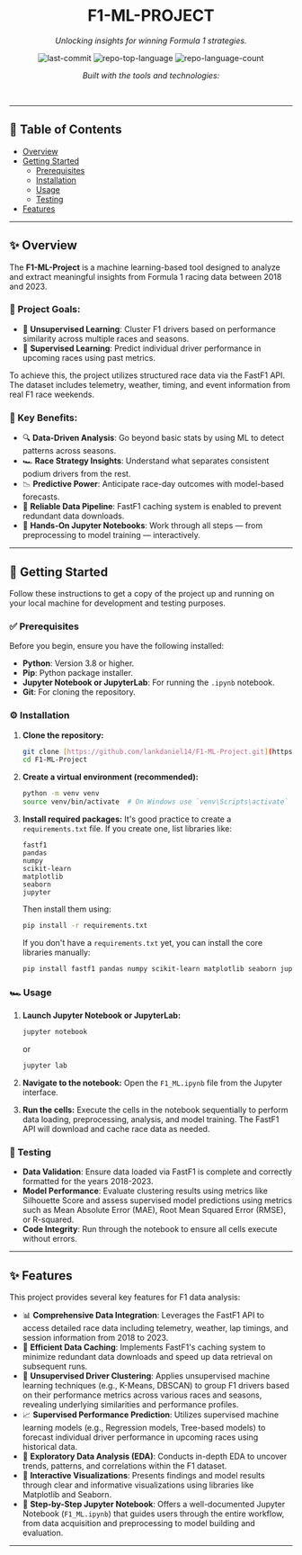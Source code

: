 <div id="top">

<div align="center">

# F1-ML-PROJECT

<em>Unlocking insights for winning Formula 1 strategies.</em>

<img src="https://img.shields.io/github/last-commit/lankdaniel14/F1-ML-Project?style=flat&logo=git&logoColor=white&color=0080ff" alt="last-commit">
<img src="https://img.shields.io/github/languages/top/lankdaniel14/F1-ML-Project?style=flat&color=0080ff" alt="repo-top-language">
<img src="https://img.shields.io/github/languages/count/lankdaniel14/F1-ML-Project?style=flat&color=0080ff" alt="repo-language-count">

<em>Built with the tools and technologies:</em>

</div>
<br>

---

## 📄 Table of Contents

- [Overview](#-overview)
- [Getting Started](#-getting-started)
  - [Prerequisites](#-prerequisites)
  - [Installation](#-installation)
  - [Usage](#-usage)
  - [Testing](#-testing)
- [Features](#-features)

---

## ✨ Overview

The **F1-ML-Project** is a machine learning-based tool designed to analyze and extract meaningful insights from Formula 1 racing data between 2018 and 2023.

### 🎯 Project Goals:

- 🧩 **Unsupervised Learning**: Cluster F1 drivers based on performance similarity across multiple races and seasons.
- 🎯 **Supervised Learning**: Predict individual driver performance in upcoming races using past metrics.

To achieve this, the project utilizes structured race data via the FastF1 API. The dataset includes telemetry, weather, timing, and event information from real F1 race weekends.

### 🧠 Key Benefits:

- 🔍 **Data-Driven Analysis**: Go beyond basic stats by using ML to detect patterns across seasons.
- 🏎️ **Race Strategy Insights**: Understand what separates consistent podium drivers from the rest.
- 📉 **Predictive Power**: Anticipate race-day outcomes with model-based forecasts.
- 📁 **Reliable Data Pipeline**: FastF1 caching system is enabled to prevent redundant data downloads.
- 📓 **Hands-On Jupyter Notebooks**: Work through all steps — from preprocessing to model training — interactively.

---

## 🚀 Getting Started

Follow these instructions to get a copy of the project up and running on your local machine for development and testing purposes.

### ✅ Prerequisites

Before you begin, ensure you have the following installed:

* **Python**: Version 3.8 or higher.
* **Pip**: Python package installer.
* **Jupyter Notebook or JupyterLab**: For running the `.ipynb` notebook.
* **Git**: For cloning the repository.

### ⚙️ Installation

1.  **Clone the repository:**
    ```bash
    git clone [https://github.com/lankdaniel14/F1-ML-Project.git](https://github.com/lankdaniel14/F1-ML-Project.git)
    cd F1-ML-Project
    ```

2.  **Create a virtual environment (recommended):**
    ```bash
    python -m venv venv
    source venv/bin/activate  # On Windows use `venv\Scripts\activate`
    ```

3.  **Install required packages:**
    It's good practice to create a `requirements.txt` file. If you create one, list libraries like:
    ```
    fastf1
    pandas
    numpy
    scikit-learn
    matplotlib
    seaborn
    jupyter
    ```
    Then install them using:
    ```bash
    pip install -r requirements.txt
    ```
    If you don't have a `requirements.txt` yet, you can install the core libraries manually:
    ```bash
    pip install fastf1 pandas numpy scikit-learn matplotlib seaborn jupyter
    ```

### 🏎️ Usage

1.  **Launch Jupyter Notebook or JupyterLab:**
    ```bash
    jupyter notebook
    ```
    or
    ```bash
    jupyter lab
    ```

2.  **Navigate to the notebook:**
    Open the `F1_ML.ipynb` file from the Jupyter interface.

3.  **Run the cells:**
    Execute the cells in the notebook sequentially to perform data loading, preprocessing, analysis, and model training. The FastF1 API will download and cache race data as needed.

### 🧪 Testing

* **Data Validation**: Ensure data loaded via FastF1 is complete and correctly formatted for the years 2018-2023.
* **Model Performance**: Evaluate clustering results using metrics like Silhouette Score and assess supervised model predictions using metrics such as Mean Absolute Error (MAE), Root Mean Squared Error (RMSE), or R-squared.
* **Code Integrity**: Run through the notebook to ensure all cells execute without errors.

---

## ✨ Features

This project provides several key features for F1 data analysis:

* 📊 **Comprehensive Data Integration**: Leverages the FastF1 API to access detailed race data including telemetry, weather, lap timings, and session information from 2018 to 2023.
* 💾 **Efficient Data Caching**: Implements FastF1's caching system to minimize redundant data downloads and speed up data retrieval on subsequent runs.
* 🤖 **Unsupervised Driver Clustering**: Applies unsupervised machine learning techniques (e.g., K-Means, DBSCAN) to group F1 drivers based on their performance metrics across various races and seasons, revealing underlying similarities and performance profiles.
* 📈 **Supervised Performance Prediction**: Utilizes supervised machine learning models (e.g., Regression models, Tree-based models) to forecast individual driver performance in upcoming races using historical data.
* 📝 **Exploratory Data Analysis (EDA)**: Conducts in-depth EDA to uncover trends, patterns, and correlations within the F1 dataset.
* 🎨 **Interactive Visualizations**: Presents findings and model results through clear and informative visualizations using libraries like Matplotlib and Seaborn.
* 📓 **Step-by-Step Jupyter Notebook**: Offers a well-documented Jupyter Notebook (`F1_ML.ipynb`) that guides users through the entire workflow, from data acquisition and preprocessing to model building and evaluation.

---
